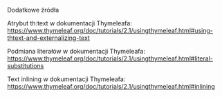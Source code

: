Dodatkowe źródła

Atrybut th:text w dokumentacji Thymeleafa: https://www.thymeleaf.org/doc/tutorials/2.1/usingthymeleaf.html#using-thtext-and-externalizing-text

Podmiana literałów w dokumentacji Thymeleafa: https://www.thymeleaf.org/doc/tutorials/2.1/usingthymeleaf.html#literal-substitutions

Text inlining w dokumentacji Thymeleafa: https://www.thymeleaf.org/doc/tutorials/2.1/usingthymeleaf.html#inlining
